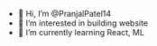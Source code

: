 - 👋 Hi, I’m @PranjalPatel14
- 👀 I’m interested in building website
- 🌱 I’m currently learning React, ML


<!---
PranjalPatel14/PranjalPatel14 is a ✨ special ✨ repository because its `README.md` (this file) appears on your GitHub profile.
You can click the Preview link to take a look at your changes.
--->
